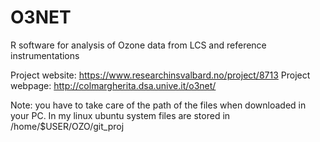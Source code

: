 # O3NET
R software for analysis of Ozone data from LCS and reference instrumentations

Project website: https://www.researchinsvalbard.no/project/8713
Project webpage: http://colmargherita.dsa.unive.it/o3net/

Note: you have to take care of the path of the files when downloaded in your PC.
In my linux ubuntu system files are stored in /home/$USER/OZO/git_proj
